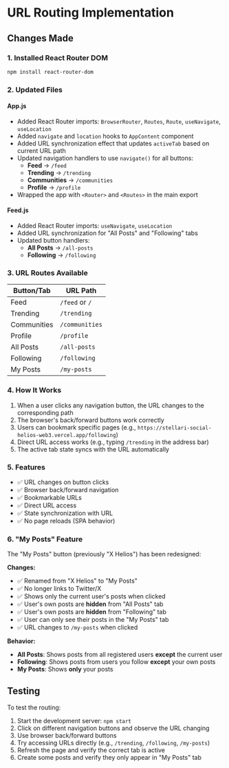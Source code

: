 # URL Routing Implementation

## Changes Made

### 1. Installed React Router DOM
```bash
npm install react-router-dom
```

### 2. Updated Files

#### **App.js**
- Added React Router imports: `BrowserRouter`, `Routes`, `Route`, `useNavigate`, `useLocation`
- Added `navigate` and `location` hooks to `AppContent` component
- Added URL synchronization effect that updates `activeTab` based on current URL path
- Updated navigation handlers to use `navigate()` for all buttons:
  - **Feed** → `/feed`
  - **Trending** → `/trending`
  - **Communities** → `/communities`
  - **Profile** → `/profile`
- Wrapped the app with `<Router>` and `<Routes>` in the main export

#### **Feed.js**
- Added React Router imports: `useNavigate`, `useLocation`
- Added URL synchronization for "All Posts" and "Following" tabs
- Updated button handlers:
  - **All Posts** → `/all-posts`
  - **Following** → `/following`

### 3. URL Routes Available

| Button/Tab | URL Path |
|------------|----------|
| Feed | `/feed` or `/` |
| Trending | `/trending` |
| Communities | `/communities` |
| Profile | `/profile` |
| All Posts | `/all-posts` |
| Following | `/following` |
| My Posts | `/my-posts` |

### 4. How It Works

1. When a user clicks any navigation button, the URL changes to the corresponding path
2. The browser's back/forward buttons work correctly
3. Users can bookmark specific pages (e.g., `https://stellari-social-helios-web3.vercel.app/following`)
4. Direct URL access works (e.g., typing `/trending` in the address bar)
5. The active tab state syncs with the URL automatically

### 5. Features

- ✅ URL changes on button clicks
- ✅ Browser back/forward navigation
- ✅ Bookmarkable URLs
- ✅ Direct URL access
- ✅ State synchronization with URL
- ✅ No page reloads (SPA behavior)

### 6. "My Posts" Feature

The "My Posts" button (previously "X Helios") has been redesigned:

**Changes:**
- ✅ Renamed from "X Helios" to "My Posts"
- ✅ No longer links to Twitter/X
- ✅ Shows only the current user's posts when clicked
- ✅ User's own posts are **hidden** from "All Posts" tab
- ✅ User's own posts are **hidden** from "Following" tab
- ✅ User can only see their posts in the "My Posts" tab
- ✅ URL changes to `/my-posts` when clicked

**Behavior:**
- **All Posts**: Shows posts from all registered users **except** the current user
- **Following**: Shows posts from users you follow **except** your own posts
- **My Posts**: Shows **only** your posts

## Testing

To test the routing:
1. Start the development server: `npm start`
2. Click on different navigation buttons and observe the URL changing
3. Use browser back/forward buttons
4. Try accessing URLs directly (e.g., `/trending`, `/following`, `/my-posts`)
5. Refresh the page and verify the correct tab is active
6. Create some posts and verify they only appear in "My Posts" tab
